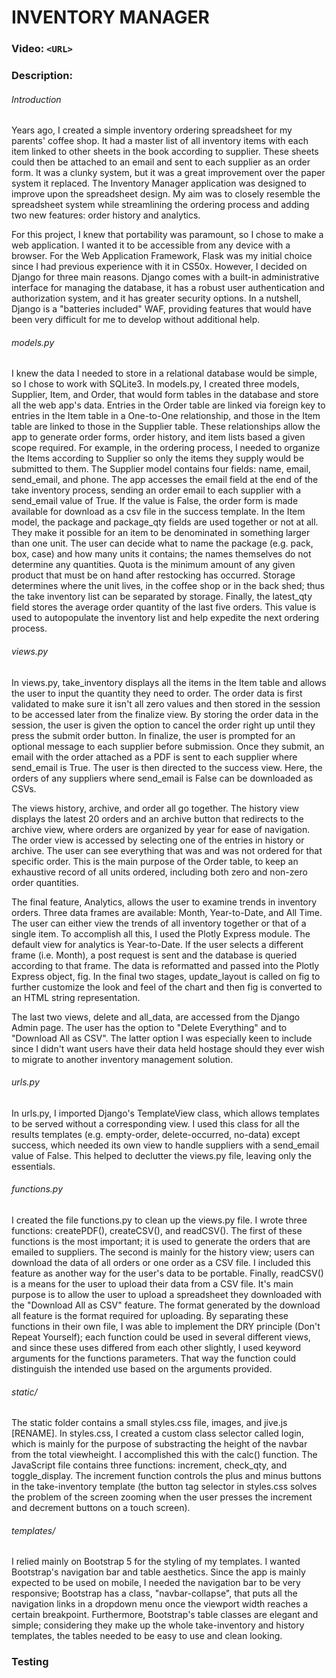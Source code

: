 # INVENTORY MANAGER

### Video: `<URL>`

### Description:

###### Introduction

Years ago, I created a simple inventory ordering spreadsheet for my parents' coffee shop. It had a master list of all inventory items with each item linked to other sheets in the book according to supplier. These sheets could then be attached to an email and sent to each supplier as an order form. It was a clunky system, but it was a great improvement over the paper system it replaced. The Inventory Manager application was designed to improve upon the spreadsheet design. My aim was to closely resemble the spreadsheet system while streamlining the ordering process and adding two new features: order history and analytics.

For this project, I knew that portability was paramount, so I chose to make a web application. I wanted it to be accessible from any device with a browser. For the Web Application Framework, Flask was my initial choice since I had previous experience with it in CS50x. However, I decided on Django for three main reasons. Django comes with a built-in administrative interface for managing the database, it has a robust user authentication and authorization system, and it has greater security options. In a nutshell, Django is a "batteries included" WAF, providing features that would have been very difficult for me to develop without additional help.

###### models.py

I knew the data I needed to store in a relational database would be simple, so I chose to work with SQLite3. In models.py, I created three models, Supplier, Item, and Order, that would form tables in the database and store all the web app's data. Entries in the Order table are linked via foreign key to entries in the Item table in a One-to-One relationship, and those in the Item table are linked to those in the Supplier table. These relationships allow the app to generate order forms, order history, and item lists based a given scope required. For example, in the ordering process, I needed to organize the Items according to Supplier so only the items they supply would be submitted to them. The Supplier model contains four fields: name, email, send_email, and phone. The app accesses the email field at the end of the take inventory process, sending an order email to each supplier with a send_email value of True. If the value is False, the order form is made available for download as a csv file in the success template. In the Item model, the package and package_qty fields are used together or not at all. They make it possible for an item to be denominated in something larger than one unit. The user can decide what to name the package (e.g. pack, box, case) and how many units it contains; the names themselves do not determine any quantities. Quota is the minimum amount of any given product that must be on hand after restocking has occurred. Storage determines where the unit lives, in the coffee shop  or in the back shed; thus the take inventory list can be separated by storage. Finally, the latest_qty field stores the average order quantity of the last five orders. This value is used to autopopulate the inventory list and help expedite the next ordering process.

###### views.py

In views.py, take_inventory displays all the items in the Item table and allows the user to input the quantity they need to order. The order data is first validated to make sure it isn't all zero values and then stored in the session to be accessed later from the finalize view. By storing the order data in the session, the user is given the option to cancel the order right up until they press the submit order button. In finalize, the user is prompted for an optional message to each supplier before submission. Once they submit, an email with the order attached as a PDF is sent to each supplier where send_email is True.  The user is then directed to the success view. Here, the orders of any suppliers where send_email is False can be downloaded as CSVs.

The views history, archive, and order all go together. The history view displays the latest 20 orders and an archive button that redirects to the archive view, where orders are organized by year for ease of navigation. The order view is accessed by selecting one of the entries in history or archive. The user can see everything that was and was not ordered for that specific order. This is the main purpose of the Order table, to keep an exhaustive record of all units ordered, including both zero and non-zero order quantities.

The final feature, Analytics, allows the user to examine trends in inventory orders. Three data frames are available: Month, Year-to-Date, and All Time. The user can either view the trends of all inventory together or that of a single item. To accomplish all this, I used the Plotly Express module. The default view for analytics is Year-to-Date. If the user selects a different frame (i.e. Month), a post request is sent and the database is queried according to that frame. The data is reformatted and passed into the Plotly Express object, fig. In the final two stages, update_layout is called on fig to further customize the look and feel of the chart and then fig is converted to an HTML string representation.

The last two views, delete and all_data, are accessed from the Django Admin page. The user has the option to "Delete Everything" and to "Download All as CSV". The latter option I was especially keen to include since I didn't want users have their data held hostage should they ever wish to migrate to another inventory management solution.

###### urls.py

In urls.py, I imported Django's TemplateView class, which allows templates to be served without a corresponding view. I used this class for all the results templates (e.g. empty-order, delete-occurred, no-data) except success, which needed its own view to handle suppliers with a send_email value of False. This helped to declutter the views.py file, leaving only the essentials.

###### functions.py

I created the file functions.py to clean up the views.py file. I wrote three functions: createPDF(), createCSV(), and readCSV(). The first of these functions is the most important; it is used to generate the orders that are emailed to suppliers. The second is mainly for the history view; users can download the data of all orders or one order as a CSV file. I included this feature as another way for the user's data to be portable. Finally, readCSV() is a means for the user to upload their data from a CSV file. It's main purpose is to allow the user to upload a spreadsheet they downloaded with the "Download All as CSV" feature. The format generated by the download all feature is the format required for uploading. By separating these functions in their own file, I was able to implement the DRY principle (Don't Repeat Yourself); each function could be used in several different views, and since these uses differed from each other slightly, I used keyword arguments for the functions parameters. That way the function could distinguish the intended use based on the arguments provided.

###### static/

The static folder contains a small styles.css file, images, and jive.js [RENAME]. In styles.css, I created a custom class selector called login, which is mainly for the purpose of substracting the height of the navbar from the total viewheight. I accomplished this with the calc() function. The JavaScript file contains three functions: increment, check_qty, and toggle_display. The increment function controls the plus and minus buttons in the take-inventory template (the button tag selector in styles.css solves the problem of the screen zooming when the user presses the increment and decrement buttons on a touch screen).

###### templates/

I relied mainly on Bootstrap 5 for the styling of my templates. I wanted Bootstrap's navigation bar and table aesthetics. Since the app is mainly expected to be used on mobile, I needed the navigation bar to be very responsive; Bootstrap has a class, "navbar-collapse", that puts all the navigation links in a dropdown menu once the viewport width reaches a certain breakpoint. Furthermore, Bootstrap's table classes are elegant and simple; considering they make up the whole take-inventory and history templates, the tables needed to be easy to use and clean looking.

### Testing
